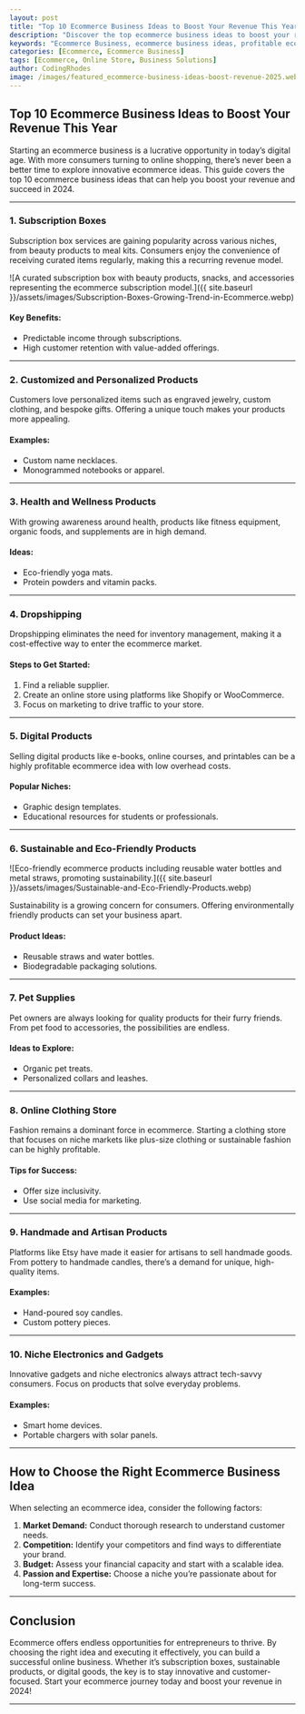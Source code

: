 ```yaml
---
layout: post
title: "Top 10 Ecommerce Business Ideas to Boost Your Revenue This Year"
description: "Discover the top ecommerce business ideas to boost your revenue in 2024. Learn how to kickstart your online store with innovative and profitable strategies."
keywords: "Ecommerce Business, ecommerce business ideas, profitable ecommerce ideas, ecommerce trends 2024, online store ideas"
categories: [Ecommerce, Ecommerce Business]
tags: [Ecommerce, Online Store, Business Solutions]
author: CodingRhodes
image: /images/featured_ecommerce-business-ideas-boost-revenue-2025.webp
---
```


## Top 10 Ecommerce Business Ideas to Boost Your Revenue This Year

Starting an ecommerce business is a lucrative opportunity in today’s digital age. With more consumers turning to online shopping, there’s never been a better time to explore innovative ecommerce ideas. This guide covers the top 10 ecommerce business ideas that can help you boost your revenue and succeed in 2024.

---

### 1. **Subscription Boxes**

Subscription box services are gaining popularity across various niches, from beauty products to meal kits. Consumers enjoy the convenience of receiving curated items regularly, making this a recurring revenue model.

![A curated subscription box with beauty products, snacks, and accessories representing the ecommerce subscription model.]({{ site.baseurl }}/assets/images/Subscription-Boxes-Growing-Trend-in-Ecommerce.webp)

#### Key Benefits:
- Predictable income through subscriptions.
- High customer retention with value-added offerings.

---

### 2. **Customized and Personalized Products**

Customers love personalized items such as engraved jewelry, custom clothing, and bespoke gifts. Offering a unique touch makes your products more appealing.

#### Examples:
- Custom name necklaces.
- Monogrammed notebooks or apparel.

---

### 3. **Health and Wellness Products**

With growing awareness around health, products like fitness equipment, organic foods, and supplements are in high demand.

#### Ideas:
- Eco-friendly yoga mats.
- Protein powders and vitamin packs.

---

### 4. **Dropshipping**

Dropshipping eliminates the need for inventory management, making it a cost-effective way to enter the ecommerce market.

#### Steps to Get Started:
1. Find a reliable supplier.
2. Create an online store using platforms like Shopify or WooCommerce.
3. Focus on marketing to drive traffic to your store.

---

### 5. **Digital Products**

Selling digital products like e-books, online courses, and printables can be a highly profitable ecommerce idea with low overhead costs.

#### Popular Niches:
- Graphic design templates.
- Educational resources for students or professionals.

---

### 6. **Sustainable and Eco-Friendly Products**

![Eco-friendly ecommerce products including reusable water bottles and metal straws, promoting sustainability.]({{ site.baseurl }}/assets/images/Sustainable-and-Eco-Friendly-Products.webp)

Sustainability is a growing concern for consumers. Offering environmentally friendly products can set your business apart.

#### Product Ideas:
- Reusable straws and water bottles.
- Biodegradable packaging solutions.

---

### 7. **Pet Supplies**

Pet owners are always looking for quality products for their furry friends. From pet food to accessories, the possibilities are endless.

#### Ideas to Explore:
- Organic pet treats.
- Personalized collars and leashes.

---

### 8. **Online Clothing Store**

Fashion remains a dominant force in ecommerce. Starting a clothing store that focuses on niche markets like plus-size clothing or sustainable fashion can be highly profitable.

#### Tips for Success:
- Offer size inclusivity.
- Use social media for marketing.

---

### 9. **Handmade and Artisan Products**

Platforms like Etsy have made it easier for artisans to sell handmade goods. From pottery to handmade candles, there’s a demand for unique, high-quality items.

#### Examples:
- Hand-poured soy candles.
- Custom pottery pieces.

---

### 10. **Niche Electronics and Gadgets**

Innovative gadgets and niche electronics always attract tech-savvy consumers. Focus on products that solve everyday problems.

#### Examples:
- Smart home devices.
- Portable chargers with solar panels.

---

## How to Choose the Right Ecommerce Business Idea

When selecting an ecommerce idea, consider the following factors:

1. **Market Demand:** Conduct thorough research to understand customer needs.
2. **Competition:** Identify your competitors and find ways to differentiate your brand.
3. **Budget:** Assess your financial capacity and start with a scalable idea.
4. **Passion and Expertise:** Choose a niche you’re passionate about for long-term success.

---

## Conclusion

Ecommerce offers endless opportunities for entrepreneurs to thrive. By choosing the right idea and executing it effectively, you can build a successful online business. Whether it’s subscription boxes, sustainable products, or digital goods, the key is to stay innovative and customer-focused. Start your ecommerce journey today and boost your revenue in 2024!

---
